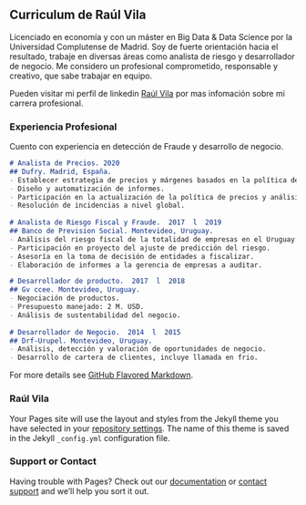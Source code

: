 ## Curriculum de Raúl Vila 

Licenciado en economía y con un máster en Big Data & Data Science por la Universidad Complutense de Madrid. Soy de fuerte orientación hacia el resultado, trabaje en diversas áreas como analista de riesgo y desarrollador de negocio. Me considero un profesional comprometido, responsable y creativo, que sabe trabajar en equipo.

Pueden visitar mi perfil de linkedin [Raúl Vila](https://www.linkedin.com/in/raulvila1/) por mas infomación sobre mi carrera profesional. 

### Experiencia Profesional

Cuento con experiencia en detección de Fraude y desarrollo de negocio. 

```markdown
# Analista de Precios. 2020 
## Dufry. Madrid, España. 
- Establecer estrategia de precios y márgenes basados en la política de la empresa. 
- Diseño y automatización de informes.
- Participación en la actualización de la política de precios y análisis estratégico de KPI’s.
- Resolución de incidencias a nivel global. 
 
# Analista de Riesgo Fiscal y Fraude.  2017  l  2019 
## Banco de Prevision Social. Montevideo, Uruguay. 
- Análisis del riesgo fiscal de la totalidad de empresas en el Uruguay.
- Participación en proyecto del ajuste de predicción del riesgo.
- Asesoría en la toma de decisión de entidades a fiscalizar.
- Elaboración de informes a la gerencia de empresas a auditar. 

# Desarrollador de producto.  2017  l  2018 
## Gv ccee. Montevideo, Uruguay.
- Negociación de productos. 
- Presupuesto manejado: 2 M. USD.
- Análisis de sustentabilidad del negocio. 
 
# Desarrollador de Negocio.  2014  l  2015 
## Drf-Urupel. Montevideo, Uruguay. 
- Análisis, detección y valoración de oportunidades de negocio.
- Desarrollo de cartera de clientes, incluye llamada en frio. 
```

For more details see [GitHub Flavored Markdown](https://guides.github.com/features/mastering-markdown/).

### Raúl Vila

Your Pages site will use the layout and styles from the Jekyll theme you have selected in your [repository settings](https://github.com/rairaval/raulvila.github.io/settings). The name of this theme is saved in the Jekyll `_config.yml` configuration file.

### Support or Contact

Having trouble with Pages? Check out our [documentation](https://docs.github.com/categories/github-pages-basics/) or [contact support](https://github.com/contact) and we’ll help you sort it out.
